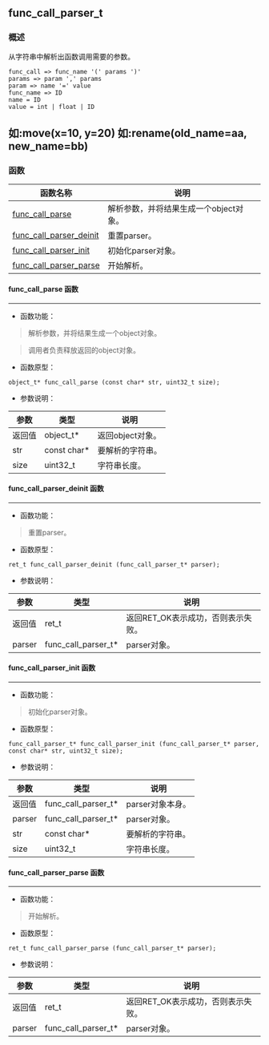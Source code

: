 ## func\_call\_parser\_t
### 概述
从字符串中解析出函数调用需要的参数。

```
func_call => func_name '(' params ')'
params => param ',' params
param => name '=' value
func_name => ID
name = ID
value = int | float | ID
```

如:move(x=10, y=20)
如:rename(old_name=aa, new_name=bb)
----------------------------------
### 函数
<p id="func_call_parser_t_methods">

| 函数名称 | 说明 | 
| -------- | ------------ | 
| <a href="#func_call_parser_t_func_call_parse">func\_call\_parse</a> | 解析参数，并将结果生成一个object对象。 |
| <a href="#func_call_parser_t_func_call_parser_deinit">func\_call\_parser\_deinit</a> | 重置parser。 |
| <a href="#func_call_parser_t_func_call_parser_init">func\_call\_parser\_init</a> | 初始化parser对象。 |
| <a href="#func_call_parser_t_func_call_parser_parse">func\_call\_parser\_parse</a> | 开始解析。 |
#### func\_call\_parse 函数
-----------------------

* 函数功能：

> <p id="func_call_parser_t_func_call_parse">解析参数，并将结果生成一个object对象。

> 调用者负责释放返回的object对象。

* 函数原型：

```
object_t* func_call_parse (const char* str, uint32_t size);
```

* 参数说明：

| 参数 | 类型 | 说明 |
| -------- | ----- | --------- |
| 返回值 | object\_t* | 返回object对象。 |
| str | const char* | 要解析的字符串。 |
| size | uint32\_t | 字符串长度。 |
#### func\_call\_parser\_deinit 函数
-----------------------

* 函数功能：

> <p id="func_call_parser_t_func_call_parser_deinit">重置parser。

* 函数原型：

```
ret_t func_call_parser_deinit (func_call_parser_t* parser);
```

* 参数说明：

| 参数 | 类型 | 说明 |
| -------- | ----- | --------- |
| 返回值 | ret\_t | 返回RET\_OK表示成功，否则表示失败。 |
| parser | func\_call\_parser\_t* | parser对象。 |
#### func\_call\_parser\_init 函数
-----------------------

* 函数功能：

> <p id="func_call_parser_t_func_call_parser_init">初始化parser对象。

* 函数原型：

```
func_call_parser_t* func_call_parser_init (func_call_parser_t* parser, const char* str, uint32_t size);
```

* 参数说明：

| 参数 | 类型 | 说明 |
| -------- | ----- | --------- |
| 返回值 | func\_call\_parser\_t* | parser对象本身。 |
| parser | func\_call\_parser\_t* | parser对象。 |
| str | const char* | 要解析的字符串。 |
| size | uint32\_t | 字符串长度。 |
#### func\_call\_parser\_parse 函数
-----------------------

* 函数功能：

> <p id="func_call_parser_t_func_call_parser_parse">开始解析。

* 函数原型：

```
ret_t func_call_parser_parse (func_call_parser_t* parser);
```

* 参数说明：

| 参数 | 类型 | 说明 |
| -------- | ----- | --------- |
| 返回值 | ret\_t | 返回RET\_OK表示成功，否则表示失败。 |
| parser | func\_call\_parser\_t* | parser对象。 |
